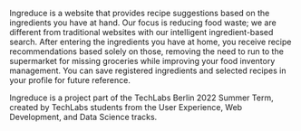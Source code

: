 Ingreduce is a website that provides recipe suggestions based on the ingredients you have at hand. Our focus is reducing food waste; we are different from traditional websites with our intelligent ingredient-based search. After entering the ingredients you have at home, you receive recipe recommendations based solely on those, removing the need to run to the supermarket for missing groceries while improving your food inventory management. You can save registered ingredients and selected recipes in your profile for future reference. 

Ingreduce is a project part of the TechLabs Berlin 2022 Summer Term, created by TechLabs students from the User Experience, Web Development, and Data Science tracks.